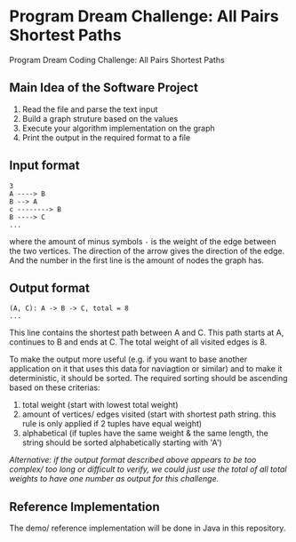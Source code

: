 # Program Dream Challenge: All Pairs Shortest Paths
Program Dream Coding Challenge: All Pairs Shortest Paths

## Main Idea of the Software Project
 1. Read the file and parse the text input
 2. Build a graph struture based on the values
 3. Execute your algorithm implementation on the graph
 4. Print the output in the required format to a file

## Input format
```
3
A ----> B
B --> A
c --------> B
B ----> C
...
```
where the amount of minus symbols `-` is the weight of the edge between the two vertices. 
The direction of the arrow gives the direction of the edge.
And the number in the first line is the amount of nodes the graph has.

## Output format
```
(A, C): A -> B -> C, total = 8
...
```
This line contains the shortest path between A and C. This path starts at A, continues to B and ends at C. The total weight of all visited edges is 8.  

To make the output more useful (e.g. if you want to base another application on it that uses this data for naviagtion or similar) and to make it deterministic, it should be sorted.
The required sorting should be ascending based on these criterias:
1. total weight (start with lowest total weight)
2. amount of vertices/ edges visited (start with shortest path string. this rule is only applied if 2 tuples have equal weight)
3. alphabetical (if tuples have the same weight & the same length, the string should be sorted alphabetically starting with 'A')

*Alternative: if the output format described above appears to be too complex/ too long or difficult to verify, we could just use the total of all total weights to have one number as output for this challenge.*

## Reference Implementation
The demo/ reference implementation will be done in Java in this repository.